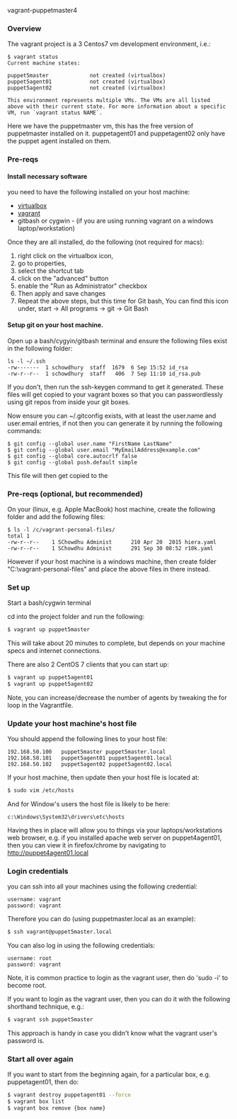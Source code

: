 vagrant-puppetmaster4

### Overview

The vagrant project is a 3 Centos7 vm development environment, i.e.:  

```
$ vagrant status
Current machine states:

puppet5master             not created (virtualbox)
puppet5agent01            not created (virtualbox)
puppet5agent02            not created (virtualbox)

This environment represents multiple VMs. The VMs are all listed
above with their current state. For more information about a specific
VM, run `vagrant status NAME`.
```

Here we have the puppetmaster vm, this has the free version of puppetmaster installed on it. puppetagent01 and puppetagent02 only have the puppet agent installed on them.


### Pre-reqs

#### Install necessary software
you need to have the following installed on your host machine:

* [virtualbox](https://www.virtualbox.org/)  
* [vagrant](https://www.vagrantup.com/)
* gitbash or cygwin - (if you are using running vagrant on a windows laptop/workstation)

Once they are all installed, do the following (not required for macs):

1. right click on the virtualbox icon,
2. go to properties,
3. select the shortcut tab
4. click on the "advanced" button
5. enable the "Run as Administrator" checkbox
6. Then apply and save changes
7. Repeat the above steps, but this time for Git bash, You can find this icon under, start -> All programs -> git -> Git Bash


#### Setup git on your host machine.
Open up a bash/cygyin/gitbash terminal and ensure the following files exist in the following folder:

```
ls -l ~/.ssh
-rw-------  1 schowdhury  staff  1679  6 Sep 15:52 id_rsa
-rw-r--r--  1 schowdhury  staff   406  7 Sep 11:10 id_rsa.pub
```


If you don't, then run the ssh-keygen command to get it generated. These files will get copied to your vagrant boxes so that you can passwordlessly using git repos from inside your git boxes.

Now ensure you can ~/.gitconfig exists, with at least the user.name and user.email entries, if not then you can generate it by running the following commands:

```
$ git config --global user.name "FirstName LastName"
$ git config --global user.email "MyEmailAddress@example.com"
$ git config --global core.autocrlf false
$ git config --global push.default simple
```
This file will then get copied to the

### Pre-reqs (optional, but recommended)


On your (linux, e.g. Apple MacBook) host machine, create the following folder and add the following files:

```
$ ls -l /c/vagrant-personal-files/
total 1
-rw-r--r--    1 SChowdhu Administ      210 Apr 20  2015 hiera.yaml
-rw-r--r--    1 SChowdhu Administ      291 Sep 30 08:52 r10k.yaml
```

However if your host machine is a windows machine, then create folder "C:\vagrant-personal-files" and place the above files in there instead.




### Set up

Start a bash/cygwin terminal

cd into the project folder and run the following:


```sh
$ vagrant up puppet5master
```

This will take about 20 minutes to complete, but depends on your machine specs and internet connections.



There are also 2 CentOS 7 clients that you can start up:


```sh
$ vagrant up puppet5agent01
$ vagrant up puppet5agent02
```
Note, you can increase/decrease the number of agents by tweaking the for loop in the Vagrantfile.


### Update your host machine's host file

You should append the following lines to your host file:

```
192.168.50.100   puppet5master puppet5master.local
192.168.50.101   puppet5agent01 puppet5agent01.local
192.168.50.102   puppet5agent02 puppet5agent02.local
```

If your host machine, then update then your host file is located at:

```sh
$ sudo vim /etc/hosts
```

And for Window's users the host file is likely to be here:

```
c:\Windows\System32\drivers\etc\hosts
```

Having thes in place will allow you to things via your laptops/workstations web browser, e.g. if you installed apache web server on puppet4agent01, then you can view it in firefox/chrome by navigating to http://puppet4agent01.local


### Login credentials
you can ssh into all your machines using the following credential:

```
username: vagrant
password: vagrant
```

Therefore you can do (using puppetmaster.local as an example):

```sh
$ ssh vagrant@puppet5master.local
```

You can also log in using the following credentials:

```
username: root
password: vagrant
```

Note, it is common practice to login as the vagrant user, then do 'sudo -i' to become root.


If you want to login as the vagrant user, then you can do it with the following shorthand technique, e.g.:

```sh
$ vagrant ssh puppet5master
```

This approach is handy in case you didn't know what the vagrant user's password is.



### Start all over again
If you want to start from the beginning again, for a particular box, e.g. puppetagent01, then do:

```sh
$ vagrant destroy puppetagent01 --force
$ vagrant box list
$ vagrant box remove {box name}
```
